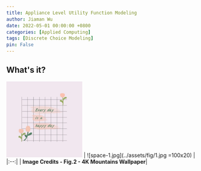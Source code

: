 ```yaml
---
title: Appliance Level Utility Function Modeling
author: Jiaman Wu
date: 2022-05-01 00:00:00 +0800
categories: [Applied Computing]
tags: [Discrete Choice Modeling]
pin: False
---
```


## What's it?
<img src="../assets/fig/1.jpg" alt="drawing" style="width:200px;"/>
| ![space-1.jpg](../assets/fig/1.jpg =100x20) |
|:--:|
| <b>Image Credits - Fig.2 - 4K Mountains Wallpaper</b>|

